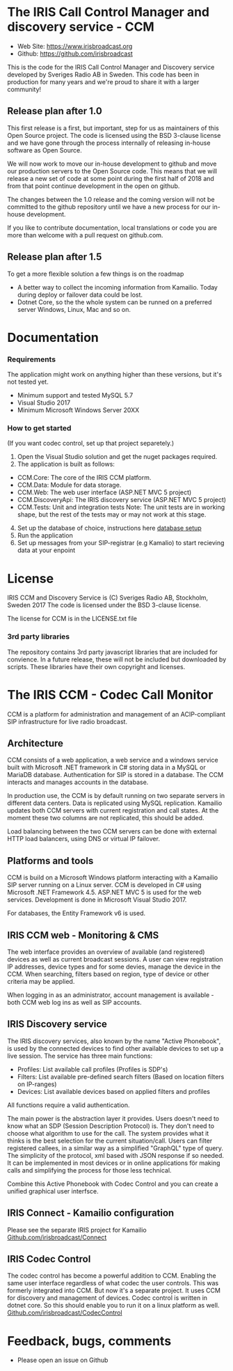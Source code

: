 The IRIS Call Control Manager and discovery service - CCM
=========================================================

* Web Site: https://www.irisbroadcast.org
* Github: https://github.com/irisbroadcast

This is the code for the IRIS Call Control Manager and Discovery
service developed by Sveriges Radio AB in Sweden. This code has
been in production for many years and we're proud to share it
with a larger community!

## Release plan after 1.0
This first release is a first, but important, step for us as
maintainers of this Open Source project. The code is licensed
using the BSD 3-clause license and we have gone through the process
internally of releasing in-house software as Open Source.

We will now work to move our in-house development to github
and move our production servers to the Open Source code. This
means that we will release a new set of code at some point
during the first half of 2018 and from that point continue
development in the open on github.

The changes between the 1.0 release and the coming version will
not be committed to the github repository until we have a new
process for our in-house development.

If you like to contribute documentation, local translations
or code you are more than welcome with a pull request on github.com.

## Release plan after 1.5
To get a more flexible solution a few things is on the roadmap
- A better way to collect the incoming information from Kamailio. Today during deploy or failover data could be lost.
- Dotnet Core, so the the whole system can be runned on a preferred server Windows, Linux, Mac and so on. 

Documentation
=============

### Requirements
The application might work on anything higher than these versions, but it's not tested yet.
- Minimum support and tested MySQL 5.7
- Visual Studio 2017
- Minimum Microsoft Windows Server 20XX

### How to get started
(If you want codec control, set up that project separetely.)

1. Open the Visual Studio solution and get the nuget packages required.
2. The application is built as follows:
+ CCM.Core:	The core of the IRIS CCM platform. 
+ CCM.Data:	Module for data storage. 
+ CCM.Web: 	The web user interface (ASP.NET MVC 5 project)
+ CCM.DiscoveryApi:	The IRIS discovery service (ASP.NET MVC 5 project)
+ CCM.Tests:	Unit and integration tests
		Note: The unit tests are in working shape, but the rest of the tests may or
		may not work at this stage.

4. Set up the database of choice, instructions here [database setup](CCM.Data/README.md)
4. Run the application
5. Set up messages from your SIP-registrar (e.g Kamalio) to start recieving data at your enpoint

License
=======
IRIS CCM and Discovery Service is (C) Sveriges Radio AB, Stockholm, Sweden 2017
The code is licensed under the BSD 3-clause license.

The license for CCM is in the LICENSE.txt file

### 3rd party libraries
The repository contains 3rd party javascript libraries that are included
for convience. In a future release, these will not be included
but downloaded by scripts. These libraries have their own
copyright and licenses.

The IRIS CCM - Codec Call Monitor
=================================
CCM is a platform for administration and management of an ACIP-compliant SIP
infrastructure for live radio broadcast.

Architecture
------------
CCM consists of a web application, a web service and a windows service built
with Microsoft .NET framework in C# storing data in a MySQL or MariaDB database.
Authentication for SIP is stored in a database. The CCM interacts
and manages accounts in the database.

In production use, the CCM is by default running on two separate servers in 
different data centers. Data is replicated using MySQL replication. Kamailio
updates both CCM servers with current registration and call states. At the
moment these two columns are not replicated, this should be added.

Load balancing between the two CCM servers can be done with external HTTP load
balancers, using DNS or virtual IP failover.

Platforms and tools
-------------------
CCM is build on a Microsoft Windows platform interacting with a Kamailio SIP server
running on a Linux server. 
CCM is developed in C# using Microsoft .NET Framework 4.5. ASP.NET MVC 5 is used for
the web services. Development is done in Microsoft Visual Studio 2017.

For databases, the Entity Framework v6 is used.

IRIS CCM web - Monitoring & CMS
-----------
The web interface provides an overview of available (and registered) devices as well
as current broadcast sessions. A user can view registration IP addresses, device types
and for some devies, manage the device in the CCM. When searching, filters based on
region, type of device or other criteria may be applied.

When logging in as an administrator, account management is available - both CCM web log ins
as well as SIP accounts. 

IRIS Discovery service
--------------------------
The IRIS discovery services, also known by the name "Active Phonebook", is used by the
connected devices to find other available devices to set up a live session. The service
has three main functions:

* Profiles:	List available call profiles (Profiles is SDP's)
* Filters:	List available pre-defined search filters (Based on location filters on IP-ranges)
* Devices:	List available devices based on applied filters and profiles

All functions require a valid authentication.

The main power is the abstraction layer it provides. Users doesn't need to know what an SDP (Session Description Protocol) is. They don't need to choose what algorithm to use for the call. The system provides what it thinks is the best selection for the current situation/call. Users can filter registered callees, in a similar way as a simplified "GraphQL" type of query. The simplicity of the protocol, xml based with JSON response if so needed. It can be implemented in most devices or in online applications för making calls and simplifying the process for those less technical. 

Combine this Active Phonebook with Codec Control and you can create a unified graphical user interfsce. 

IRIS Connect - Kamailio configuration
-------------------------------------
Please see the separate IRIS project for Kamailio
[Github.com/irisbroadcast/Connect](https://github.com/IrisBroadcast/Connect)

IRIS Codec Control
------------------
The codec control has become a powerful addition to CCM. Enabling the same user interface regardless of what codec the user controls. This was formerly integrated into CCM. But now it's a separate project. It uses CCM for discovery and management of devices. 
Codec control is written in dotnet core. So this should enable you to run it on a linux platform as well.
[Github.com/irisbroadcast/CodecControl](https://github.com/IrisBroadcast/CodecControl)

Feedback, bugs, comments
========================
* Please open an issue on Github
